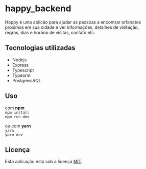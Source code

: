 # happy_backend

Happy é uma aplicão para ajudar as pessoas a encontrar orfanatos  
proximos em sua cidade e ver informações, detalhes de visitação,  
regras, dias e horário de visitas, contato etc.

## Tecnologias utilizadas

- Nodejs  
- Express  
- Typescript  
- Typeorm  
- PostgressSQL

## Uso
com **npm**  
 `npm install`  
 `npm run dev`  
 
 ou com **yarn**  
 `yarn`  
 `yarn dev`

## Licença
Esta aplicação esta sob a licença [MIT](LICENSE).
    
  
